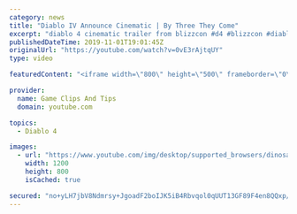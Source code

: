 ```yaml
---
category: news
title: "Diablo IV Announce Cinematic | By Three They Come"
excerpt: "diablo 4 cinematic trailer from blizzcon #d4 #blizzcon #diablo."
publishedDateTime: 2019-11-01T19:01:45Z
originalUrl: "https://youtube.com/watch?v=0vE3rAjtqUY"
type: video

featuredContent: "<iframe width=\"800\" height=\"500\" frameborder=\"0\" src=\"https://www.youtube.com/embed/0vE3rAjtqUY\" allow=\"accelerometer; autoplay; encrypted-media; gyroscope; picture-in-picture\" allowfullscreen></iframe>"

provider:
  name: Game Clips And Tips
  domain: youtube.com

topics:
  - Diablo 4

images:
  - url: "https://www.youtube.com/img/desktop/supported_browsers/dinosaur.png"
    width: 1200
    height: 800
    isCached: true

secured: "no+yLH7jbV8Ndmrsy+JgoadF2boIJK5iB4Rbvqol0qUUT13GF89F4en8QQxp/4HdUMcNmoEuOyk7msMX9XkqYPT2ON0IJMGrBZodaD2QXnwpbLsf0tD6p7oU1fh6uEfpNYUDG1vSzXClDC7eVCG5hWuIMja+X2gYbkDJ4inCiSna8AH5WWk13Jxidee+sRuYdS/hzeAztGyBUGeK35NG/MZxQLqYVtyfnyVXBzLIrYH48lBcAo3rGmjaIulJJdFZVIu5zyNqRSwVShMpYwcnNqHXLj65B+oU58i38clAeo+qCNrCx9b5fAA/1mP/rrXlHLwF0dq3YM2Nq/EbdTSdWBfkLzXs1sI0nhpRdySeZVEHodfmxDx92NmXDu9ltQM8mKSXMjT8GnBuYUGBeYcttg==;Jb7F9Dx7VDARo1FJk2sHsA=="
---
```


